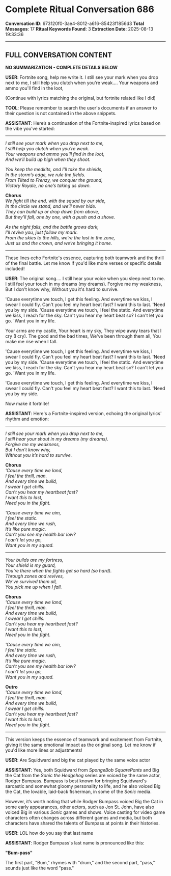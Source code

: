 # Complete Ritual Conversation 686

**Conversation ID**: 673120f0-3ae4-8012-a616-85423f1856d3
**Total Messages**: 17
**Ritual Keywords Found**: 3
**Extraction Date**: 2025-08-13 19:33:36

---

## FULL CONVERSATION CONTENT

**NO SUMMARIZATION - COMPLETE DETAILS BELOW**

**USER**: Fortnite song, help me write it. 
I still see your mark when you drop next to me, 
I still help you clutch when you're weak.... 
Your weapons and ammo you'll find in the loot, 


(Continue with lyrics matching the original, but fortnite related like I did)

**TOOL**: Please remember to search the user's documents if an answer to their question is not contained in the above snippets.

**ASSISTANT**: Here’s a continuation of the Fortnite-inspired lyrics based on the vibe you've started:

---

*I still see your mark when you drop next to me,*  
*I still help you clutch when you're weak.*  
*Your weapons and ammo you'll find in the loot,*  
*And we’ll build up high when they shoot.*

*You keep the medkits, and I’ll take the shields,*  
*In the storm’s edge, we rule the fields.*  
*From Tilted to Frenzy, we conquer the ground,*  
*Victory Royale, no one’s taking us down.*

**Chorus**  
*We fight till the end, with the squad by our side,*  
*In the circle we stand, and we’ll never hide.*  
*They can build up or drop down from above,*  
*But they’ll fall, one by one, with a push and a shove.*

*As the night falls, and the battle grows dark,*  
*I’ll revive you, just follow my mark.*  
*From the skies to the hills, we’re the last in the zone,*  
*Just us and the crown, and we’re bringing it home.*

--- 

These lines echo Fortnite's essence, capturing both teamwork and the thrill of the final battle. Let me know if you'd like more verses or specific details included!

**USER**: The original song.... 
I still hear your voice when you sleep next to me.
I still feel your touch in my dreams (my dreams).
Forgive me my weakness,
But I don't know why,
Without you it's hard to survive.

'Cause everytime we touch,
I get this feeling.
And everytime we kiss,
I swear I could fly.
Can't you feel my heart beat fast?
I want this to last.
'Need you by my side.
'Cause everytime we touch,
I feel the static.
And everytime we kiss,
I reach for the sky.
Can't you hear my heart beat so?
I can't let you go.
'Want you in my life.

Your arms are my castle,
Your heart is my sky,
They wipe away tears that I cry (I cry).
The good and the bad times,
We've been through them all,
You make me rise when I fall.

'Cause everytime we touch,
I get this feeling.
And everytime we kiss,
I swear I could fly.
Can't you feel my heart beat fast?
I want this to last.
'Need you by my side.
'Cause everytime we touch,
I feel the static.
And everytime we kiss,
I reach for the sky.
Can't you hear my heart beat so?
I can't let you go.
'Want you in my life.

'Cause everytime we touch,
I get this feeling.
And everytime we kiss,
I swear I could fly.
Can't you feel my heart beat fast?
I want this to last.
'Need you by my side.

Now make it fortnite!

**ASSISTANT**: Here's a Fortnite-inspired version, echoing the original lyrics' rhythm and emotion:

---

*I still see your mark when you drop next to me,*  
*I still hear your shout in my dreams (my dreams).*  
*Forgive me my weakness,*  
*But I don’t know why,*  
*Without you it’s hard to survive.*

**Chorus**  
*'Cause every time we land,*  
*I feel the thrill, man.*  
*And every time we build,*  
*I swear I get chills.*  
*Can’t you hear my heartbeat fast?*  
*I want this to last,*  
*Need you in the fight.*

*'Cause every time we aim,*  
*I feel the static.*  
*And every time we rush,*  
*It’s like pure magic.*  
*Can’t you see my health bar low?*  
*I can’t let you go,*  
*Want you in my squad.*

---

*Your builds are my fortress,*  
*Your shield is my guard,*  
*You’re there when the fights get so hard (so hard).*  
*Through zones and revives,*  
*We've survived them all,*  
*You pick me up when I fall.*

**Chorus**  
*'Cause every time we land,*  
*I feel the thrill, man.*  
*And every time we build,*  
*I swear I get chills.*  
*Can’t you hear my heartbeat fast?*  
*I want this to last,*  
*Need you in the fight.*

*'Cause every time we aim,*  
*I feel the static.*  
*And every time we rush,*  
*It’s like pure magic.*  
*Can’t you see my health bar low?*  
*I can’t let you go,*  
*Want you in my squad.*

**Outro**  
*'Cause every time we land,*  
*I feel the thrill, man.*  
*And every time we build,*  
*I swear I get chills.*  
*Can’t you hear my heartbeat fast?*  
*I want this to last,*  
*Need you in the fight.*

--- 

This version keeps the essence of teamwork and excitement from Fortnite, giving it the same emotional impact as the original song. Let me know if you'd like more lines or adjustments!

**USER**: Are Squidward and big the cat played by the same voice actor

**ASSISTANT**: Yes, both Squidward from *SpongeBob SquarePants* and Big the Cat from the *Sonic the Hedgehog* series are voiced by the same actor, Rodger Bumpass. Bumpass is best known for bringing Squidward's sarcastic and somewhat gloomy personality to life, and he also voiced Big the Cat, the lovable, laid-back fisherman, in some of the *Sonic* media.

However, it’s worth noting that while Rodger Bumpass voiced Big the Cat in some early appearances, other actors, such as Jon St. John, have also voiced Big in various *Sonic* games and shows. Voice casting for video game characters often changes across different games and media, but both characters have shared the talents of Bumpass at points in their histories.

**USER**: LOL how do you say that last name

**ASSISTANT**: Rodger Bumpass's last name is pronounced like this:

**"Bum-pass"**

The first part, "Bum," rhymes with "drum," and the second part, "pass," sounds just like the word "pass."